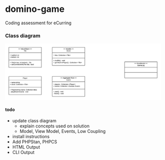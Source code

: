 # domino-game
Coding assessment for eCurring

### Class diagram

<img src="docs/class-diagram.png"  alt="Class diagram"/>

#### todo
- update class diagram
    - explain concepts used on solution
    - Model, View Model, Events, Low Coupling
- install instructions
- Add PHPStan, PHPCS
- HTML Output
- CLI Output
